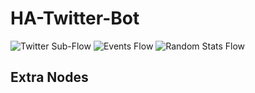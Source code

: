 # HA-Twitter-Bot
![Twitter Sub-Flow](https://i.imgur.com/f4W2zyw.png)
![Events Flow](https://i.imgur.com/eFLG1i0.png)
![Random Stats Flow](https://i.imgur.com/0mFUxmK.png)
## Extra Nodes
